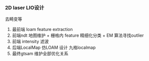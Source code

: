 <!--
 * @Author: Liu Weilong
 * @Date: 2021-06-23 11:46:22
 * @LastEditors: Liu Weilong
 * @LastEditTime: 2021-06-23 11:55:32
 * @Description: 
-->

### 2D laser LIO设计
 
 去畸变等
1. 最前端 loam feature extraction
2. 前端ndt 地图维护 + 栅格内 feature 精细化分类 + EM 算法寻找outlier
3. 前端 intensity 滤波
4. 后端LocalMap 仿LOAM 设计 九格localmap
5. 最终gtsam 维护全部优化关系